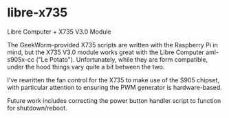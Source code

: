 # libre-x735
Libre Computer + X735 V3.0 Module

The GeekWorm-provided X735 scripts are written with the Raspberry Pi in mind, but the X735 V3.0 module works great with the Libre Computer aml-s905x-cc ("Le Potato"). Unfortunately, while they are form compatible, under the hood things vary quite a bit between the two. 

I've rewritten the fan control for the X735 to make use of the S905 chipset, with particular attention to ensuring the PWM generator is hardware-based.

Future work includes correcting the power button handler script to function for shutdown/reboot.
